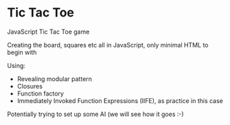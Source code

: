 # Tic Tac Toe

JavaScript Tic Tac Toe game

Creating the board, squares etc all in JavaScript, only minimal HTML to begin with

Using: 
- Revealing modular pattern
- Closures
- Function factory
- Immediately Invoked Function Expressions (IIFE), as practice in this case


Potentially trying to set up some AI (we will see how it goes :-)
